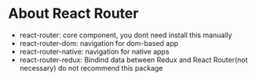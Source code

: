 # About React Router

* react-router: core component, you dont need install this manually
* react-router-dom: navigation for dom-based app
* react-router-native: navigation for native apps
* react-router-redux: Bindind data between Redux and React Router(not necessary) do not recommend this package